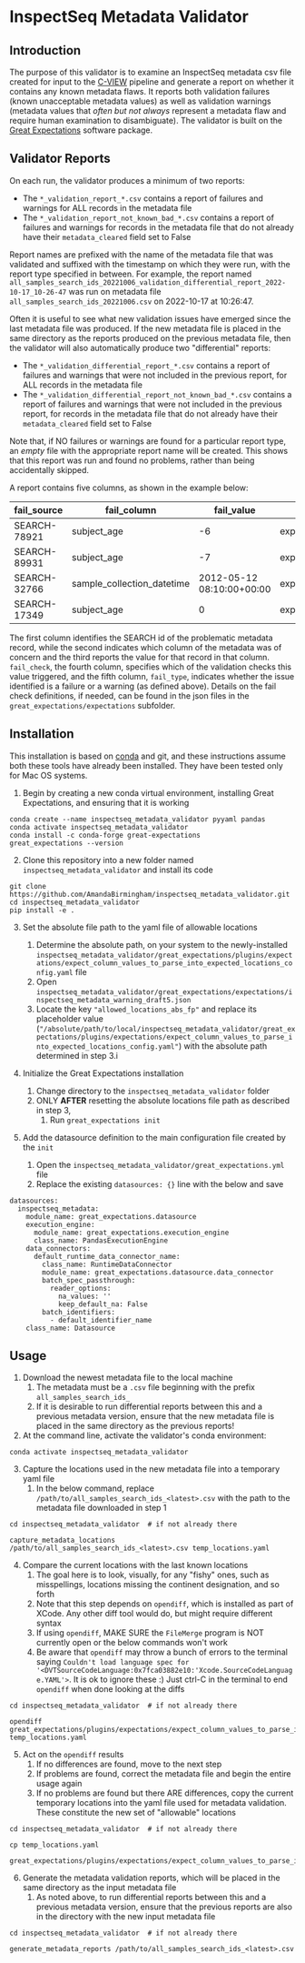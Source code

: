 # InspectSeq Metadata Validator

## Introduction

The purpose of this validator is to examine an InspectSeq metadata csv
file created for input to the [C-VIEW](https://github.com/ucsd-ccbb/C-VIEW) pipeline 
and generate a report on whether it contains any known metadata flaws. It reports both validation failures (known unacceptable metadata values) as well
as validation warnings (metadata values that *often but not always* represent a
metadata flaw and require human examination to disambiguate). The validator is
built on the [Great Expectations](https://greatexpectations.io/) software package.

## Validator Reports

On each run, the validator produces a minimum of two reports:
   * The `*_validation_report_*.csv` contains a report of failures and warnings for ALL records in the metadata file  
   * The `*_validation_report_not_known_bad_*.csv` contains a report of failures and warnings for records in the metadata file that do not already have their `metadata_cleared` field set to False

Report names are prefixed with the name of the metadata file that was validated 
and suffixed with the timestamp on which they were run, with the report type 
specified in between.  For example, the report named 
`all_samples_search_ids_20221006_validation_differential_report_2022-10-17_10-26-47` 
was run on metadata file `all_samples_search_ids_20221006.csv` on 2022-10-17 at 10:26:47.

Often it is useful to see what new validation issues have emerged since the last 
metadata file was produced.  If the new metadata file is placed in the same directory
as the reports produced on the previous metadata file, then the validator will also 
automatically produce two "differential" reports:
   * The `*_validation_differential_report_*.csv` contains a report of failures and warnings that were not included in the previous report, for ALL records in the metadata file  
   * The `*_validation_differential_report_not_known_bad_*.csv` contains a report of failures and warnings that were not included in the previous report, for records in the metadata file that do not already have their `metadata_cleared` field set to False

Note that, if NO failures or warnings are found for a particular report type, 
an *empty* file with the appropriate report name will be created.  This shows that
this report was run and found no problems, rather than being accidentally skipped.

A report contains five columns, as shown in the example below:

| fail_source  | fail_column | fail_value | fail_check                         | fail_type |
|--------------|-------------|------------|------------------------------------|-----------|
| SEARCH-78921 | subject_age | -6         | expect_column_values_to_be_between | failure   |
| SEARCH-89931 | subject_age | -7         | expect_column_values_to_be_between | failure   |
| SEARCH-32766 | sample_collection_datetime | 2012-05-12 08:10:00+00:00        | expect_column_values_gte_date | warning   |
| SEARCH-17349 | subject_age | 0          | expect_column_values_to_be_between | warning   |

The first column identifies the SEARCH id of the problematic metadata record, while the
second indicates which column of the metadata was of concern and the third reports
the value for that record in that column.  `fail_check`, the fourth column, 
specifies which of the validation checks this value triggered, and the fifth column, `fail_type`,
indicates whether the issue identified is a failure or a warning (as defined above). Details on the fail check definitions, if needed, can be found in the json files 
in the `great_expectations/expectations` subfolder.

## Installation

This installation is based on [conda](https://docs.conda.io/en/latest/) and git, 
and these instructions assume both these tools have already been installed. They have been tested only for Mac OS systems.

1. Begin by creating a new conda virtual environment, installing Great Expectations, and ensuring that it is working

```
conda create --name inspectseq_metadata_validator pyyaml pandas
conda activate inspectseq_metadata_validator
conda install -c conda-forge great-expectations
great_expectations --version
```

2. Clone this repository into a new folder named `inspectseq_metadata_validator` and install its code

```
git clone https://github.com/AmandaBirmingham/inspectseq_metadata_validator.git
cd inspectseq_metadata_validator
pip install -e .
```

3. Set the absolute file path to the yaml file of allowable locations
   1. Determine the absolute path, on your system to the newly-installed `inspectseq_metadata_validator/great_expectations/plugins/expectations/expect_column_values_to_parse_into_expected_locations_config.yaml` file
   2. Open `inspectseq_metadata_validator/great_expectations/expectations/inspectseq_metadata_warning_draft5.json`
   3. Locate the key `"allowed_locations_abs_fp"` and replace its placeholder value (`"/absolute/path/to/local/inspectseq_metadata_validator/great_expectations/plugins/expectations/expect_column_values_to_parse_into_expected_locations_config.yaml"`) with the absolute path determined in step 3.i

4. Initialize the Great Expectations installation
   1. Change directory to the `inspectseq_metadata_validator` folder
   2. ONLY **AFTER** resetting the absolute locations file path as described in step 3,
      1. Run `great_expectations init`

5. Add the datasource definition to the main configuration file created by the `init`
   1. Open the `inspectseq_metadata_validator/great_expectations.yml` file
   2. Replace the existing `datasources: {}` line with the below and save

```
datasources:
  inspectseq_metadata:
    module_name: great_expectations.datasource
    execution_engine:
      module_name: great_expectations.execution_engine
      class_name: PandasExecutionEngine
    data_connectors:
      default_runtime_data_connector_name:
        class_name: RuntimeDataConnector
        module_name: great_expectations.datasource.data_connector
        batch_spec_passthrough:
          reader_options:
            na_values: ''
            keep_default_na: False
        batch_identifiers:
          - default_identifier_name
    class_name: Datasource
```


## Usage

1. Download the newest metadata file to the local machine
   1. The metadata must be a `.csv` file beginning with the prefix `all_samples_search_ids_`
   2. If it is desirable to run differential reports between this and a previous metadata version, ensure that the new metadata file is placed in the same directory as the previous reports!
2. At the command line, activate the validator's conda environment:

`conda activate inspectseq_metadata_validator`

3. Capture the locations used in the new metadata file into a temporary yaml file
   1. In the below command, replace `/path/to/all_samples_search_ids_<latest>.csv` with the path to the metadata file downloaded in step 1
```
cd inspectseq_metadata_validator  # if not already there
```
```
capture_metadata_locations /path/to/all_samples_search_ids_<latest>.csv temp_locations.yaml
```

4. Compare the current locations with the last known locations
   1. The goal here is to look, visually, for any "fishy" ones, such as misspellings, locations missing the continent designation, and so forth
   2. Note that this step depends on `opendiff`, which is installed as part of XCode.  Any other diff tool would do, but might require different syntax 
   3. If using `opendiff`, MAKE SURE the `FileMerge` program is NOT currently open or the below commands won't work
   4. Be aware that `opendiff` may throw a bunch of errors to the terminal saying `Couldn't load language spec for '<DVTSourceCodeLanguage:0x7fca03882e10:'Xcode.SourceCodeLanguage.YAML'>`.  It is ok to ignore these :) Just ctrl-C in the terminal to end `opendiff` when done looking at the diffs

```
cd inspectseq_metadata_validator  # if not already there
```
```
opendiff great_expectations/plugins/expectations/expect_column_values_to_parse_into_expected_locations_config.yaml temp_locations.yaml
```

5. Act on the `opendiff` results
   1. If no differences are found, move to the next step
   2. If problems are found, correct the metadata file and begin the entire usage again
   3. If no problems are found but there ARE differences, copy the current temporary locations into the yaml file used for metadata validation.  These constitute the new set of "allowable" locations 

```
cd inspectseq_metadata_validator  # if not already there 
```
```
cp temp_locations.yaml 
```
```
great_expectations/plugins/expectations/expect_column_values_to_parse_into_expected_locations_config.yaml 
```

6. Generate the metadata validation reports, which will be placed in the same directory as the input metadata file 
   1. As noted above, to run differential reports between this and a previous metadata version, ensure that the previous reports are also in the directory with the new input metadata file

```
cd inspectseq_metadata_validator  # if not already there 
```
```
generate_metadata_reports /path/to/all_samples_search_ids_<latest>.csv
```
